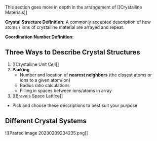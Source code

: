 This section goes more in depth in the arrangement of [[Crystalline Materials]]

**Crystal Structure Definition:** A commonly accepted description of how atoms / ions of crystalline material are arrayed and repeat.

**Coordination Number Definition:** 
## Three Ways to Describe Crystal Structures
1. [[Crystalline Unit Cell]]
2. **Packing**
	- Number and location of **nearest neighbors** (the closest atoms or ions to a given atom/ion)
	- Radius ratio calculations
	- Filling in spaces between ions/atoms in array
3. [[Bravais Space Lattice]]
- Pick and choose these descriptions to best suit your purpose

## Different Crystal Systems
![[Pasted image 20230209234235.png]]

